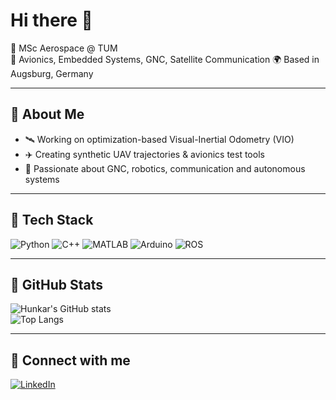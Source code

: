 # Hi there 👋

🚀 MSc Aerospace @ TUM  
🔧 Avionics, Embedded Systems, GNC, Satellite Communication
🌍 Based in Augsburg, Germany  

---

## 🔹 About Me  
- 🛰️ Working on optimization-based Visual-Inertial Odometry (VIO)  
- ✈️ Creating synthetic UAV trajectories & avionics test tools  
- 🤖 Passionate about GNC, robotics, communication and autonomous systems  

---

## 🔹 Tech Stack  
![Python](https://img.shields.io/badge/Python-3776AB?style=flat&logo=python&logoColor=white)
![C++](https://img.shields.io/badge/C++-00599C?style=flat&logo=c%2b%2b&logoColor=white)
![MATLAB](https://img.shields.io/badge/MATLAB-orange?style=flat&logo=Mathworks)
![Arduino](https://img.shields.io/badge/Arduino-00979D?style=flat&logo=arduino&logoColor=white)
![ROS](https://img.shields.io/badge/ROS-22314E?style=flat&logo=ros&logoColor=white)

---

## 🔹 GitHub Stats  
![Hunkar's GitHub stats](https://github-readme-stats.vercel.app/api?username=hunkarsuci&show_icons=true&theme=radical)  
![Top Langs](https://github-readme-stats.vercel.app/api/top-langs/?username=hunkarsuci&layout=compact&theme=radical)

---

## 🔹 Connect with me  
[![LinkedIn](https://img.shields.io/badge/LinkedIn-0A66C2?style=flat&logo=linkedin&logoColor=white)](https://www.linkedin.com/in/hunkar-suci/)  
